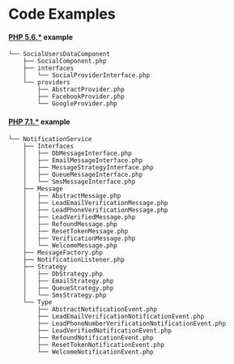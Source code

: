# Code Examples

#### [PHP 5.6.*](https://github.com/RadikChernyshov/code_example/tree/master/php5.6.*/SocialUsersDataComponent) example
 
```$xslt
└── SocialUsersDataComponent
    ├── SocialComponent.php
    ├── interfaces
    │   └── SocialProviderInterface.php
    └── providers
        ├── AbstractProvider.php
        ├── FacebookProvider.php
        └── GoogleProvider.php
``` 
 
#### [PHP 7.1.*](https://github.com/RadikChernyshov/code_example/tree/master/php7.1.*/NotificationService) example

```
└── NotificationService
    ├── Interfaces
    │   ├── DbMessageInterface.php
    │   ├── EmailMessageInterface.php
    │   ├── MessageStrategyInterface.php
    │   ├── QueueMessageInterface.php
    │   └── SmsMessageInterface.php
    ├── Message
    │   ├── AbstractMessage.php
    │   ├── LeadEmailVerificationMessage.php
    │   ├── LeadPhoneVerificationMessage.php
    │   ├── LeadVerifiedMessage.php
    │   ├── RefoundMessage.php
    │   ├── ResetTokenMessage.php
    │   ├── VerificationMessage.php
    │   └── WelcomeMessage.php
    ├── MessageFactory.php
    ├── NotificationListener.php
    ├── Strategy
    │   ├── DbStrategy.php
    │   ├── EmailStrategy.php
    │   ├── QueueStrategy.php
    │   └── SmsStrategy.php
    └── Type
        ├── AbstractNotificationEvent.php
        ├── LeadEmailVerificationNotificationEvent.php
        ├── LeadPhoneNumberVerificationNotificationEvent.php
        ├── LeadVerifiedNotificationEvent.php
        ├── RefoundNotificationEvent.php
        ├── ResetTokenNotificationEvent.php
        └── WelcomeNotificationEvent.php
```